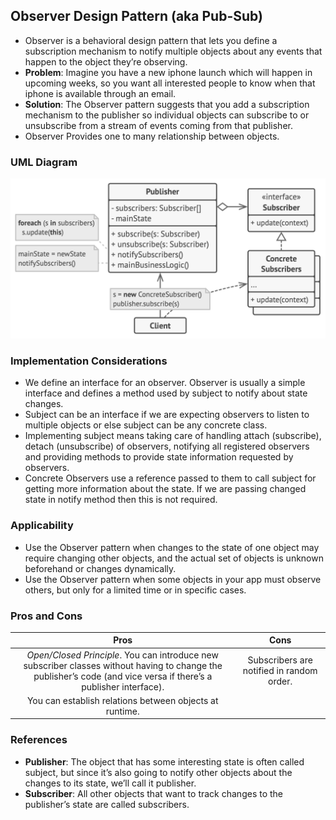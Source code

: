 ## Observer Design Pattern (aka Pub-Sub)
- Observer is a behavioral design pattern that lets you define a subscription mechanism to notify multiple objects about any events that happen to the object they’re observing.
- **Problem**: Imagine you have a new iphone launch which will happen in upcoming weeks, so you want all interested people to know when that iphone is available through an email.
- **Solution**: The Observer pattern suggests that you add a subscription mechanism to the publisher so individual objects can subscribe to or unsubscribe from a stream of events coming from that publisher.
- Observer Provides one to many relationship between objects.

### UML Diagram
![observer uml](../resources/images/ObserverUML.png)

### Implementation Considerations
- We define an interface for an observer. Observer is usually a simple interface and defines a method used by subject to notify about state changes.
- Subject can be an interface if we are expecting observers to listen to multiple objects or else subject can be any concrete class.
- Implementing subject means taking care of handling attach (subscribe), detach (unsubscribe) of observers, notifying all registered observers and providing methods to provide state information requested by observers.
- Concrete Observers use a reference passed to them to call subject for getting more information about the state. If we are passing changed state in notify method then this is not required.


### Applicability
- Use the Observer pattern when changes to the state of one object may require changing other objects, and the actual set of objects is unknown beforehand or changes dynamically.
- Use the Observer pattern when some objects in your app must observe others, but only for a limited time or in specific cases.

### Pros and Cons
|                                                                                Pros                                                                                |                                                            Cons                                                            |
|:------------------------------------------------------------------------------------------------------------------------------------------------------------------:|:--------------------------------------------------------------------------------------------------------------------------:|
| *Open/Closed Principle*. You can introduce new subscriber classes without having to change the publisher’s code (and vice versa if there’s a publisher interface). |Subscribers are notified in random order.|
|                                                      You can establish relations between objects at runtime.                                                       ||


### References
- **Publisher**: The object that has some interesting state is often called subject, but since it’s also going to notify other objects about the changes to its state, we’ll call it publisher.
- **Subscriber**: All other objects that want to track changes to the publisher’s state are called subscribers.


 